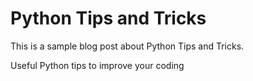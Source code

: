 # Python Tips and Tricks

This is a sample blog post about Python Tips and Tricks.

Useful Python tips to improve your coding